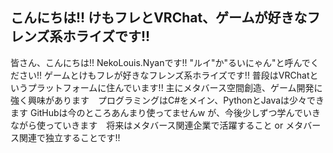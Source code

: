 ## こんにちは!! けもフレとVRChat、ゲームが好きなフレンズ系ホライズです!!
皆さん、こんにちは!! NekoLouis.Nyanです!! "ルイ"か"るいにゃん"と呼んでください!!
ゲームとけもフレが好きなフレンズ系ホライズです!! 普段はVRChatというプラットフォームに住んでいます!! 
主にメタバース空間創造、ゲーム開発に強く興味があります　プログラミングはC#をメイン、PythonとJavaは少々できます
GitHubは今のところあんまり使ってませんw が、今後少しずつ学んでいきながら使っていきます　将来はメタバース関連企業で活躍すること or メタバース関連で独立することです!!
